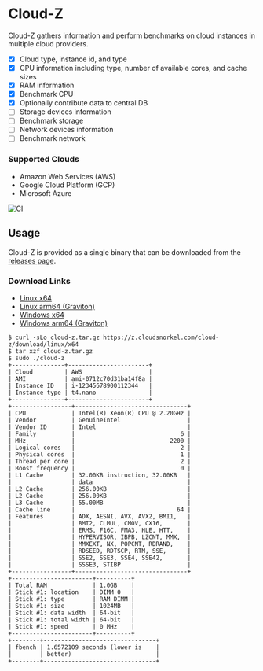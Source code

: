 # Cloud-Z

Cloud-Z gathers information and perform benchmarks on cloud instances in multiple cloud providers.

- [x] Cloud type, instance id, and type
- [x] CPU information including type, number of available cores, and cache sizes
- [x] RAM information
- [x] Benchmark CPU
- [x] Optionally contribute data to central DB
- [ ] Storage devices information
- [ ] Benchmark storage
- [ ] Network devices information
- [ ] Benchmark network

### Supported Clouds

* Amazon Web Services (AWS)
* Google Cloud Platform (GCP)
* Microsoft Azure

[![CI](https://github.com/CloudSnorkel/cloud-z/actions/workflows/goreleaser.yml/badge.svg)](https://github.com/CloudSnorkel/cloud-z/actions/workflows/goreleaser.yml)

## Usage

Cloud-Z is provided as a single binary that can be downloaded from the [releases page](https://github.com/CloudSnorkel/cloud-z/releases).

### Download Links

* [Linux x64](https://z.cloudsnorkel.com/cloud-z/download/linux/x64)
* [Linux arm64 (Graviton)](https://z.cloudsnorkel.com/cloud-z/download/linux/arm64)
* [Windows x64](https://z.cloudsnorkel.com/cloud-z/download/windows/x64)
* [Windows arm64 (Graviton)](https://z.cloudsnorkel.com/cloud-z/download/windows/arm64)

```
$ curl -sLo cloud-z.tar.gz https://z.cloudsnorkel.com/cloud-z/download/linux/x64
$ tar xzf cloud-z.tar.gz
$ sudo ./cloud-z
+---------------+-----------------------+
| Cloud         | AWS                   |
| AMI           | ami-0712c70d31ba14f8a |
| Instance ID   | i-12345678900112344   |
| Instance type | t4.nano               |
+---------------+-----------------------+
+-----------------+--------------------------------+
| CPU             | Intel(R) Xeon(R) CPU @ 2.20GHz |
| Vendor          | GenuineIntel                   |
| Vendor ID       | Intel                          |
| Family          |                              6 |
| MHz             |                           2200 |
| Logical cores   |                              2 |
| Physical cores  |                              1 |
| Thread per core |                              2 |
| Boost frequency |                              0 |
| L1 Cache        | 32.00KB instruction, 32.00KB   |
|                 | data                           |
| L2 Cache        | 256.00KB                       |
| L2 Cache        | 256.00KB                       |
| L3 Cache        | 55.00MB                        |
| Cache line      |                             64 |
| Features        | ADX, AESNI, AVX, AVX2, BMI1,   |
|                 | BMI2, CLMUL, CMOV, CX16,       |
|                 | ERMS, F16C, FMA3, HLE, HTT,    |
|                 | HYPERVISOR, IBPB, LZCNT, MMX,  |
|                 | MMXEXT, NX, POPCNT, RDRAND,    |
|                 | RDSEED, RDTSCP, RTM, SSE,      |
|                 | SSE2, SSE3, SSE4, SSE42,       |
|                 | SSSE3, STIBP                   |
+-----------------+--------------------------------+
+-----------------------+----------+
| Total RAM             | 1.0GB    |
| Stick #1: location    | DIMM 0   |
| Stick #1: type        | RAM DIMM |
| Stick #1: size        | 1024MB   |
| Stick #1: data width  | 64-bit   |
| Stick #1: total width | 64-bit   |
| Stick #1: speed       | 0 MHz    |
+-----------------------+----------+
+--------+--------------------------------+
| fbench | 1.6572109 seconds (lower is    |
|        | better)                        |
+--------+--------------------------------+
```
